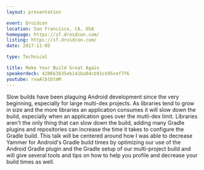 ```yaml
---
layout: presentation

event: Droidcon
location: San Francisco, CA, USA
homepage: https://sf.droidcon.com/
listing: https://sf.droidcon.com/
date: 2017-11-05

type: Technical

title: Make Your Build Great Again
speakerdeck: 4206b3835eb141ba84cb91cb95cef7f6
youtube: rvwAlbtbtmM
---
```


Slow builds have been plaguing Android development since the very beginning, especially for large multi-dex projects. As libraries tend to grow in size and the more libraries an application consumes it will slow down the build, especially when an application goes over the mutli-dex limit. Libraries aren't the only thing that can slow down the build, adding many Gradle plugins and repositories can increase the time it takes to configure the Gradle build. This talk will be centered around how I was able to decrease Yammer for Android's Gradle build times by optimizing our use of the Android Gradle plugin and the Gradle setup of our multi-project build and will give several tools and tips on how to help you profile and decrease your build times as well.
